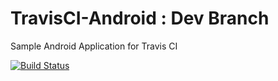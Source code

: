 TravisCI-Android : Dev Branch
================

Sample Android Application for Travis CI

[![Build Status](https://travis-ci.org/kasajei/TravisCI-Android.png)](http://travis-ci.org/kasajei/TravisCI-Android)
